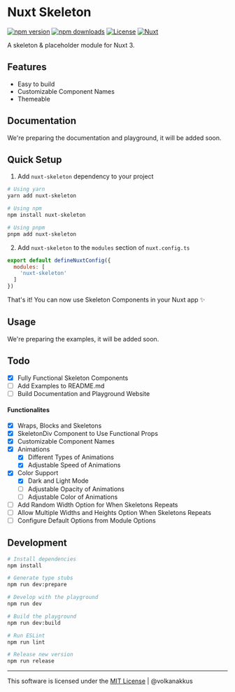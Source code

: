 <!--
Get your module up and running quickly.

Find and replace all on all files (CMD+SHIFT+F):
- Name: Nuxt Skeleton
- Package name: nuxt-skeleton
-->

# Nuxt Skeleton

[![npm version][npm-version-src]][npm-version-href]
[![npm downloads][npm-downloads-src]][npm-downloads-href]
[![License][license-src]][license-href]
[![Nuxt][nuxt-src]][nuxt-href]

A skeleton & placeholder module for Nuxt 3.

<!-- - [✨ &nbsp;Release Notes](/CHANGELOG.md) -->
<!-- - [🏀 Online playground](https://stackblitz.com/github/your-org/nuxt-skeleton?file=playground%2Fapp.vue) -->
<!-- - [📖 &nbsp;Documentation](https://example.com) -->

## Features

<!-- Highlight some of the features your module provide here -->
- Easy to build
- Customizable Component Names
- Themeable

## Documentation

We're preparing the documentation and playground, it will be added soon.

## Quick Setup

1. Add `nuxt-skeleton` dependency to your project

```bash
# Using yarn
yarn add nuxt-skeleton

# Using npm
npm install nuxt-skeleton

# Using pnpm
pnpm add nuxt-skeleton
```

2. Add `nuxt-skeleton` to the `modules` section of `nuxt.config.ts`

```js
export default defineNuxtConfig({
  modules: [
    'nuxt-skeleton'
  ]
})
```
That's it! You can now use Skeleton Components in your Nuxt app ✨

## Usage

We're preparing the examples, it will be added soon.

## Todo

- [x] Fully Functional Skeleton Components
- [ ] Add Examples to README.md
- [ ] Build Documentation and Playground Website

#### Functionalites

- [x] Wraps, Blocks and Skeletons
- [x] SkeletonDiv Component to Use Functional Props
- [x] Customizable Component Names
- [x] Animations 
  - [x] Different Types of Animations
  - [x] Adjustable Speed of Animations
- [x] Color Support
  - [x] Dark and Light Mode
  - [ ] Adjustable Opacity of Animations
  - [ ] Adjustable Color of Animations
- [ ] Add Random Width Option for When Skeletons Repeats
- [ ] Allow Multiple Widths and Heights Option When Skeletons Repeats
- [ ] Configure Default Options from Module Options

## Development

```bash
# Install dependencies
npm install

# Generate type stubs
npm run dev:prepare

# Develop with the playground
npm run dev

# Build the playground
npm run dev:build

# Run ESLint
npm run lint

# Release new version
npm run release
```
---

This software is licensed under the [MIT License](https://github.com/volkanakkus/nuxt-skeleton/blob/main/LICENSE) | @volkanakkus 


<!-- Badges -->
[npm-version-src]: https://img.shields.io/npm/v/nuxt-skeleton/latest.svg?style=flat&colorA=020420&colorB=00DC82
[npm-version-href]: https://npmjs.com/package/nuxt-skeleton

[npm-downloads-src]: https://img.shields.io/npm/dm/nuxt-skeleton.svg?style=flat&colorA=020420&colorB=00DC82
[npm-downloads-href]: https://npmjs.com/package/nuxt-skeleton

[license-src]: https://img.shields.io/npm/l/nuxt-skeleton.svg?style=flat&colorA=020420&colorB=00DC82
[license-href]: https://npmjs.com/package/nuxt-skeleton

[nuxt-src]: https://img.shields.io/badge/Nuxt-020420?logo=nuxt.js
[nuxt-href]: https://nuxt.com
